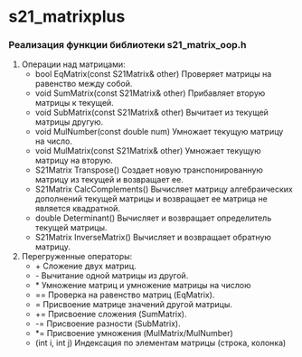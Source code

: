 # s21_matrixplus

### Реализация функции библиотеки s21_matrix_oop.h

  1. Операции над матрицами:
     * bool EqMatrix(const S21Matrix& other) Проверяет матрицы на равенство между собой.
     * void SumMatrix(const S21Matrix& other) Прибавляет вторую матрицы к текущей.
     * void SubMatrix(const S21Matrix& other) Вычитает из текущей матрицы другую.
     * void MulNumber(const double num) Умножает текущую матрицу на число.
     * void MulMatrix(const S21Matrix& other) Умножает текущую матрицу на вторую.
     * S21Matrix Transpose() Создает новую транспонированную матрицу из текущей и возвращает ее.
     * S21Matrix CalcComplements() Вычисляет матрицу алгебраических дополнений текущей матрицы и возвращает ее матрица не является квадратной.
     * double Determinant() Вычисляет и возвращает определитель текущей матрицы.
     * S21Matrix InverseMatrix() Вычисляет и возвращает обратную матрицу.
  3. Перегруженные операторы:
     * \+ Сложение двух матриц.
     * \- Вычитание одной матрицы из другой.
     * \* Умножение матриц и умножение матрицы на числою
     * == Проверка на равенство матриц (EqMatrix).
     * = Присвоение матрице значений другой матрицы.
     * += Присвоение сложения (SumMatrix).
     * -= Присвоение разности (SubMatrix).
     * *= Присвоение умножения (MulMatrix/MulNumber)
     * (int i, int j) Индексация по элементам матрицы (строка, колонка) 
